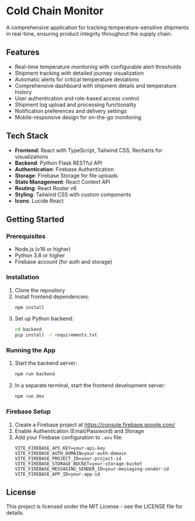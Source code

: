 # Cold Chain Monitor

A comprehensive application for tracking temperature-sensitive shipments in real-time, ensuring product integrity throughout the supply chain.

## Features

- Real-time temperature monitoring with configurable alert thresholds
- Shipment tracking with detailed journey visualization
- Automatic alerts for critical temperature deviations
- Comprehensive dashboard with shipment details and temperature history
- User authentication and role-based access control
- Shipment log upload and processing functionality
- Notification preferences and delivery settings
- Mobile-responsive design for on-the-go monitoring

## Tech Stack

- **Frontend**: React with TypeScript, Tailwind CSS, Recharts for visualizations
- **Backend**: Python Flask RESTful API
- **Authentication**: Firebase Authentication
- **Storage**: Firebase Storage for file uploads
- **State Management**: React Context API
- **Routing**: React Router v6
- **Styling**: Tailwind CSS with custom components
- **Icons**: Lucide React

## Getting Started

### Prerequisites

- Node.js (v16 or higher)
- Python 3.8 or higher
- Firebase account (for auth and storage)

### Installation

1. Clone the repository
2. Install frontend dependencies:
   ```bash
   npm install
   ```
3. Set up Python backend:
   ```bash
   cd backend
   pip install -r requirements.txt
   ```

### Running the App

1. Start the backend server:
   ```bash
   npm run backend
   ```
2. In a separate terminal, start the frontend development server:
   ```bash
   npm run dev
   ```

### Firebase Setup

1. Create a Firebase project at https://console.firebase.google.com/
2. Enable Authentication (Email/Password) and Storage
3. Add your Firebase configuration to `.env` file:
   ```
   VITE_FIREBASE_API_KEY=your-api-key
   VITE_FIREBASE_AUTH_DOMAIN=your-auth-domain
   VITE_FIREBASE_PROJECT_ID=your-project-id
   VITE_FIREBASE_STORAGE_BUCKET=your-storage-bucket
   VITE_FIREBASE_MESSAGING_SENDER_ID=your-messaging-sender-id
   VITE_FIREBASE_APP_ID=your-app-id
   ```

## License

This project is licensed under the MIT License - see the LICENSE file for details.